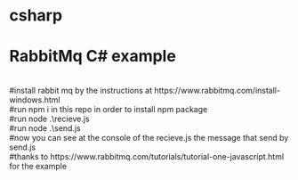 # csharp
# RabbitMq C# example 
<br />
#install rabbit mq by the instructions at https://www.rabbitmq.com/install-windows.html
<br />
#run npm i in this repo in order to install npm package
<br />
#run  node .\recieve.js
<br />
#run  node .\send.js
<br />
#now you can see at the console of the recieve.js the message that send by send.js
<br />
#thanks to https://www.rabbitmq.com/tutorials/tutorial-one-javascript.html for the example
